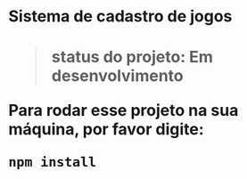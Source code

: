 <h1>Sistema de cadastro de jogos<h1>

>status do projeto: Em desenvolvimento

Para rodar esse projeto na sua máquina, por favor digite:

```
npm install

```

